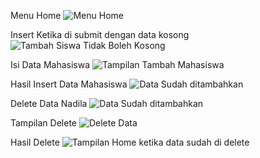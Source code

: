 Menu Home
![Menu Home](https://github.com/user-attachments/assets/6c63559a-f634-4e80-ab6f-824ba931b58b)

Insert Ketika di submit dengan data kosong
![Tambah Siswa Tidak Boleh Kosong](https://github.com/user-attachments/assets/17fa8d57-854b-4f43-906e-51f8b5dfcabf)

Isi Data Mahasiswa
![Tampilan Tambah Mahasiswa](https://github.com/user-attachments/assets/f64c3ca6-8346-4110-b305-83d964bb3437)

Hasil Insert Data Mahasiswa
![Data Sudah ditambahkan](https://github.com/user-attachments/assets/50390a9f-cadd-4e3f-9b55-f083467a00b2)

Delete Data Nadila
![Data Sudah ditambahkan](https://github.com/user-attachments/assets/367701af-61ce-4050-93d1-2d722e26a2c4)

Tampilan Delete
![Delete Data](https://github.com/user-attachments/assets/14dc9948-2ca8-46a8-b4a1-d880f1099916)

Hasil Delete
![Tampilan Home ketika data sudah di delete](https://github.com/user-attachments/assets/96efa106-5ae6-4b0a-bf4a-60e0419c9db9)

